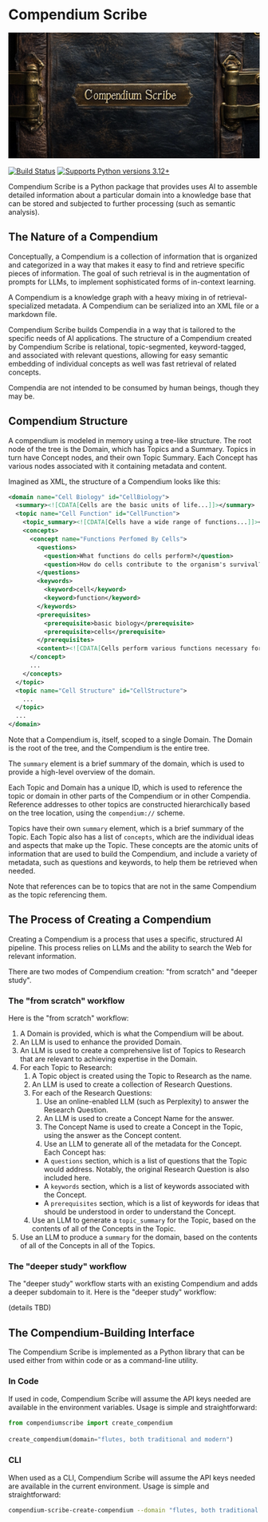 # Compendium Scribe

![Compendium Scribe banner](https://raw.githubusercontent.com/btfranklin/compendiumscribe/main/.github/social%20preview/compendiumscribe_social_preview.jpg "Compendium Scribe")

[![Build Status](https://github.com/btfranklin/compendiumscribe/actions/workflows/python-package.yml/badge.svg)](https://github.com/btfranklin/compendiumscribe/actions/workflows/python-package.yml) [![Supports Python versions 3.12+](https://img.shields.io/pypi/pyversions/compendiumscribe.svg)](https://pypi.python.org/pypi/compendiumscribe)

Compendium Scribe is a Python package that provides uses AI to assemble detailed information about a particular domain into a knowledge base that can be stored and subjected to further processing (such as semantic analysis).

## The Nature of a Compendium

Conceptually, a Compendium is a collection of information that is organized and categorized in a way that makes it easy to find and retrieve specific pieces of information. The goal of such retrieval is in the augmentation of prompts for LLMs, to implement sophisticated forms of in-context learning.

A Compendium is a knowledge graph with a heavy mixing in of retrieval-specialized metadata. A Compendium can be serialized into an XML file or a markdown file.

Compendium Scribe builds Compendia in a way that is tailored to the specific needs of AI applications. The structure of a Compendium created by Compendium Scribe is relational, topic-segmented, keyword-tagged, and associated with relevant questions, allowing for easy semantic embedding of individual concepts as well was fast retrieval of related concepts.

Compendia are not intended to be consumed by human beings, though they may be.

## Compendium Structure

A compendium is modeled in memory using a tree-like structure. The root node of the tree is the Domain, which has Topics and a Summary. Topics in turn have Concept nodes, and their own Topic Summary. Each Concept has various nodes associated with it containing metadata and content.

Imagined as XML, the structure of a Compendium looks like this:

```xml
<domain name="Cell Biology" id="CellBiology">
  <summary><![CDATA[Cells are the basic units of life...]]></summary>
  <topic name="Cell Function" id="CellFunction">
    <topic_summary><![CDATA[Cells have a wide range of functions...]]></topic_summary>
    <concepts>
      <concept name="Functions Perfomed By Cells">
        <questions>
          <question>What functions do cells perform?</question>
          <question>How do cells contribute to the organism's survival?</question>
        </questions>
        <keywords>
          <keyword>cell</keyword>
          <keyword>function</keyword>
        </keywords>
        <prerequisites>
          <prerequisite>basic biology</prerequisite>
          <prerequisite>cells</prerequisite>
        </prerequisites>
        <content><![CDATA[Cells perform various functions necessary for the organism's survival...]]></content>
      </concept>
      ...
    </concepts>
  </topic>
  <topic name="Cell Structure" id="CellStructure">
    ...
  </topic>
  ...
</domain>
```

Note that a Compendium is, itself, scoped to a single Domain. The Domain is the root of the tree, and the Compendium is the entire tree.

The `summary` element is a brief summary of the domain, which is used to provide a high-level overview of the domain.

Each Topic and Domain has a unique ID, which is used to reference the topic or domain in other parts of the Compendium or in other Compendia. Reference addresses to other topics are constructed hierarchically based on the tree location, using the `compendium://` scheme.

Topics have their own `summary` element, which is a brief summary of the Topic. Each Topic also has a list of `concepts`, which are the individual ideas and aspects that make up the Topic. These concepts are the atomic units of information that are used to build the Compendium, and include a variety of metadata, such as questions and keywords, to help them be retrieved when needed.

Note that references can be to topics that are not in the same Compendium as the topic referencing them.

## The Process of Creating a Compendium

Creating a Compendium is a process that uses a specific, structured AI pipeline. This process relies on LLMs and the ability to search the Web for relevant information.

There are two modes of Compendium creation: "from scratch" and "deeper study".

### The "from scratch" workflow

Here is the "from scratch" workflow:

1. A Domain is provided, which is what the Compendium will be about.
2. An LLM is used to enhance the provided Domain.
3. An LLM is used to create a comprehensive list of Topics to Research that are relevant to achieving expertise in the Domain.
4. For each Topic to Research:
    1. A Topic object is created using the Topic to Research as the name.
    2. An LLM is used to create a collection of Research Questions.
    3. For each of the Research Questions:
        1. Use an online-enabled LLM (such as Perplexity) to answer the Research Question.
        2. An LLM is used to create a Concept Name for the answer.
        3. The Concept Name is used to create a Concept in the Topic, using the answer as the Concept content.
        4. Use an LLM to generate all of the metadata for the Concept. Each Concept has:
          - A `questions` section, which is a list of questions that the Topic would address. Notably, the original Research Question is also included here.
          - A `keywords` section, which is a list of keywords associated with the Concept.
          - A `prerequisites` section, which is a list of keywords for ideas that should be understood in order to understand the Concept.
    4. Use an LLM to generate a `topic_summary` for the Topic, based on the contents of all of the Concepts in the Topic.
5. Use an LLM to produce a `summary` for the domain, based on the contents of all of the Concepts in all of the Topics.

### The "deeper study" workflow

The "deeper study" workflow starts with an existing Compendium and adds a deeper subdomain to it. Here is the "deeper study" workflow:

(details TBD)

## The Compendium-Building Interface

The Compendium Scribe is implemented as a Python library that can be used either from within code or as a command-line utility.

### In Code

If used in code, Compendium Scribe will assume the API keys needed are available in the environment variables. Usage is simple and straightforward:

```python
from compendiumscribe import create_compendium

create_compendium(domain="flutes, both traditional and modern")
```

### CLI

When used as a CLI, Compendium Scribe will assume the API keys needed are available in the current environment. Usage is simple and straightforward:

```zsh
compendium-scribe-create-compendium --domain "flutes, both traditional and modern"
```
